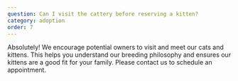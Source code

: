 ```yaml
---
question: Can I visit the cattery before reserving a kitten?
category: adoption
order: 7
---
```


Absolutely! We encourage potential owners to visit and meet our cats and kittens. This helps you understand our breeding philosophy and ensures our kittens are a good fit for your family. Please contact us to schedule an appointment.
